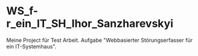 # WS_f-r_ein_IT_SH_Ihor_Sanzharevskyi
Meine Project für Test Arbeit. Aufgabe "Webbasierter Störungserfasser für ein IT-Systemhaus".

